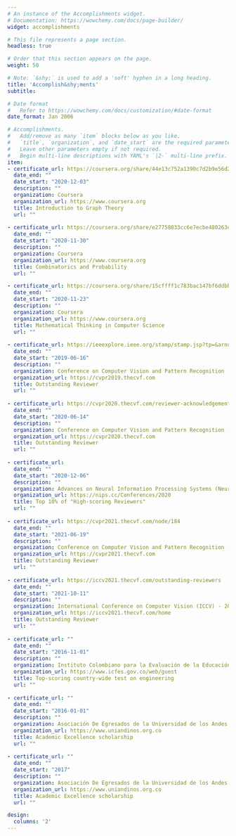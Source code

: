 ```yaml
---
# An instance of the Accomplishments widget.
# Documentation: https://wowchemy.com/docs/page-builder/
widget: accomplishments

# This file represents a page section.
headless: true

# Order that this section appears on the page.
weight: 50

# Note: `&shy;` is used to add a 'soft' hyphen in a long heading.
title: 'Accomplish&shy;ments'
subtitle:

# Date format
#   Refer to https://wowchemy.com/docs/customization/#date-format
date_format: Jan 2006

# Accomplishments.
#   Add/remove as many `item` blocks below as you like.
#   `title`, `organization`, and `date_start` are the required parameters.
#   Leave other parameters empty if not required.
#   Begin multi-line descriptions with YAML's `|2-` multi-line prefix.
item:
- certificate_url: https://coursera.org/share/44e13c752a1390c7d2b9e56d23f6de0c
  date_end: ""
  date_start: "2020-12-03"
  description: ""
  organization: Coursera
  organization_url: https://www.coursera.org
  title: Introduction to Graph Theory
  url: ""
  
- certificate_url: https://coursera.org/share/e27758033cc6e7ecbe480263e31e6a96
  date_end: ""
  date_start: "2020-11-30"
  description: ""
  organization: Coursera
  organization_url: https://www.coursera.org
  title: Combinatorics and Probability
  url: ""

- certificate_url: https://coursera.org/share/15cffff1c783bac147bf6ddbbdd24f56
  date_end: ""
  date_start: "2020-11-23"
  description: ""
  organization: Coursera
  organization_url: https://www.coursera.org
  title: Mathematical Thinking in Computer Science
  url: ""
  
- certificate_url: https://ieeexplore.ieee.org/stamp/stamp.jsp?tp=&arnumber=8954223
  date_end: ""
  date_start: "2019-06-16"
  description: ""
  organization: Conference on Computer Vision and Pattern Recognition (CVPR) - 2019
  organization_url: https://cvpr2019.thecvf.com
  title: Outstanding Reviewer
  url: ""
  
- certificate_url: https://cvpr2020.thecvf.com/reviewer-acknowledgements
  date_end: ""
  date_start: "2020-06-14"
  description: ""
  organization: Conference on Computer Vision and Pattern Recognition (CVPR) - 2020
  organization_url: https://cvpr2020.thecvf.com
  title: Outstanding Reviewer
  url: ""
  
- certificate_url: 
  date_end: ""
  date_start: "2020-12-06"
  description: ""
  organization: Advances on Neural Information Processing Systems (NeurIPS) - 2020
  organization_url: https://nips.cc/Conferences/2020
  title: Top 10% of "High-scoring Reviewers"
  url: ""
  
- certificate_url: https://cvpr2021.thecvf.com/node/184
  date_end: ""
  date_start: "2021-06-19"
  description: ""
  organization: Conference on Computer Vision and Pattern Recognition (CVPR) - 2021
  organization_url: https://cvpr2021.thecvf.com
  title: Outstanding Reviewer
  url: ""
  
- certificate_url: https://iccv2021.thecvf.com/outstanding-reviewers
  date_end: ""
  date_start: "2021-10-11"
  description: ""
  organization: International Conference on Computer Vision (ICCV) - 2021
  organization_url: https://iccv2021.thecvf.com/home
  title: Outstanding Reviewer
  url: ""
  
- certificate_url: ""
  date_end: ""
  date_start: "2016-11-01"
  description: ""
  organization: Instituto Colombiano para la Evaluación de la Educación (ICFES)
  organization_url: https://www.icfes.gov.co/web/guest
  title: Top-scoring country-wide test on engineering
  url: ""
  
- certificate_url: ""
  date_end: ""
  date_start: "2016-01-01"
  description: ""
  organization: Asociación De Egresados de la Universidad de los Andes (Uniandinos)
  organization_url: https://www.uniandinos.org.co
  title: Academic Excellence scholarship
  url: ""
  
- certificate_url: ""
  date_end: ""
  date_start: "2017"
  description: ""
  organization: Asociación De Egresados de la Universidad de los Andes (Uniandinos)
  organization_url: https://www.uniandinos.org.co
  title: Academic Excellence scholarship
  url: ""

design:
  columns: '2' 
---
```

